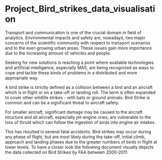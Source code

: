 # Project_Bird_strikes_data_visualisation

Transport and communication is one of the crucial domain in field of analytics.
Environmental impacts and safety are, nowadays, two major concerns of the scientific
community with respect to transport scenarios and to the ever-growing urban areas.
These issues gain more importance due to the increasing amount of vehicles and people.

Seeking for new solutions is reaching a point where available technologies and artificial
intelligence, especially MAS, are being recognized as ways to cope and tackle these
kinds of problems in a distributed and more appropriate way.

A bird strike is strictly defined as a collision between a bird and an aircraft which is in
flight or on a take-off or landing roll. The term is often expanded to cover other wildlife
strikes - with bats or ground animals. Bird Strike is common and can be a significant
threat to aircraft safety. 

For smaller aircraft, significant damage may be caused to the
aircraft structure and all aircraft, especially jet-engine ones, are vulnerable to the loss of
thrust which can follow the ingestion of birds into engine air intakes.

This has resulted in several fatal accidents. Bird strikes may occur during any phase of flight, but are most
likely during the take-off, initial climb, approach and landing phases due to the greater
numbers of birds in flight at lower levels. To have a closer look the following document
visually depicts the data collected on Bird Strikes by FAA between 2000-2011.
